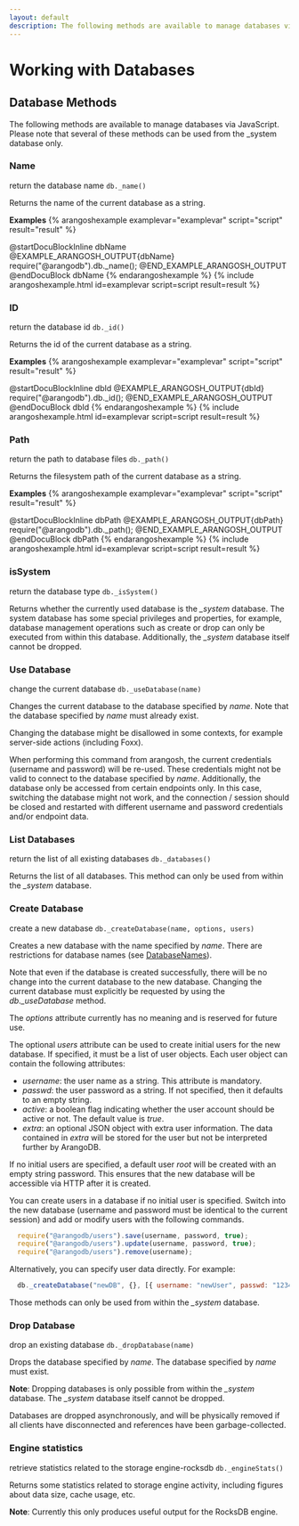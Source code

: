 ```yaml
---
layout: default
description: The following methods are available to manage databases via JavaScript
---
```

Working with Databases
======================

Database Methods
----------------

The following methods are available to manage databases via JavaScript.
Please note that several of these methods can be used from the _system
database only.

### Name
<!-- arangod/V8Server/v8-vocbase.cpp -->


return the database name
`db._name()`

Returns the name of the current database as a string.


**Examples**
{% arangoshexample examplevar="examplevar" script="script" result="result" %}

@startDocuBlockInline dbName
@EXAMPLE_ARANGOSH_OUTPUT{dbName}
  require("@arangodb").db._name();
@END_EXAMPLE_ARANGOSH_OUTPUT
@endDocuBlock dbName
{% endarangoshexample %}
{% include arangoshexample.html id=examplevar script=script result=result %}

### ID
<!-- arangod/V8Server/v8-vocbase.cpp -->


return the database id
`db._id()`

Returns the id of the current database as a string.


**Examples**
{% arangoshexample examplevar="examplevar" script="script" result="result" %}

@startDocuBlockInline dbId
@EXAMPLE_ARANGOSH_OUTPUT{dbId}
  require("@arangodb").db._id();
@END_EXAMPLE_ARANGOSH_OUTPUT
@endDocuBlock dbId
{% endarangoshexample %}
{% include arangoshexample.html id=examplevar script=script result=result %}

### Path
<!-- arangod/V8Server/v8-vocbase.cpp -->


return the path to database files
`db._path()`

Returns the filesystem path of the current database as a string.


**Examples**
{% arangoshexample examplevar="examplevar" script="script" result="result" %}

@startDocuBlockInline dbPath
@EXAMPLE_ARANGOSH_OUTPUT{dbPath}
  require("@arangodb").db._path();
@END_EXAMPLE_ARANGOSH_OUTPUT
@endDocuBlock dbPath
{% endarangoshexample %}
{% include arangoshexample.html id=examplevar script=script result=result %}

### isSystem
<!-- arangod/V8Server/v8-vocbase.cpp -->


return the database type
`db._isSystem()`

Returns whether the currently used database is the *_system* database.
The system database has some special privileges and properties, for example,
database management operations such as create or drop can only be executed
from within this database. Additionally, the *_system* database itself
cannot be dropped.


### Use Database
<!-- arangod/V8Server/v8-vocbase.cpp -->


change the current database
`db._useDatabase(name)`

Changes the current database to the database specified by *name*. Note
that the database specified by *name* must already exist.

Changing the database might be disallowed in some contexts, for example
server-side actions (including Foxx).

When performing this command from arangosh, the current credentials (username
and password) will be re-used. These credentials might not be valid to
connect to the database specified by *name*. Additionally, the database
only be accessed from certain endpoints only. In this case, switching the
database might not work, and the connection / session should be closed and
restarted with different username and password credentials and/or
endpoint data.


### List Databases
<!-- arangod/V8Server/v8-vocbase.cpp -->


return the list of all existing databases
`db._databases()`

Returns the list of all databases. This method can only be used from within
the *_system* database.


### Create Database
<!-- arangod/V8Server/v8-vocbase.cpp -->


create a new database
`db._createDatabase(name, options, users)`

Creates a new database with the name specified by *name*.
There are restrictions for database names
(see [DatabaseNames](data-modeling-naming-conventions-database-names.html)).

Note that even if the database is created successfully, there will be no
change into the current database to the new database. Changing the current
database must explicitly be requested by using the
*db._useDatabase* method.

The *options* attribute currently has no meaning and is reserved for
future use.

The optional *users* attribute can be used to create initial users for
the new database. If specified, it must be a list of user objects. Each user
object can contain the following attributes:

* *username*: the user name as a string. This attribute is mandatory.
* *passwd*: the user password as a string. If not specified, then it defaults
  to an empty string.
* *active*: a boolean flag indicating whether the user account should be
  active or not. The default value is *true*.
* *extra*: an optional JSON object with extra user information. The data
  contained in *extra* will be stored for the user but not be interpreted
  further by ArangoDB.

If no initial users are specified, a default user *root* will be created
with an empty string password. This ensures that the new database will be
accessible via HTTP after it is created.

You can create users in a database if no initial user is specified. Switch
into the new database (username and password must be identical to the current
session) and add or modify users with the following commands.

```js
  require("@arangodb/users").save(username, password, true);
  require("@arangodb/users").update(username, password, true);
  require("@arangodb/users").remove(username);
```
Alternatively, you can specify user data directly. For example:

```js
  db._createDatabase("newDB", {}, [{ username: "newUser", passwd: "123456", active: true}])
```

Those methods can only be used from within the *_system* database.


### Drop Database
<!-- arangod/V8Server/v8-vocbase.cpp -->


drop an existing database
`db._dropDatabase(name)`

Drops the database specified by *name*. The database specified by
*name* must exist.

**Note**: Dropping databases is only possible from within the *_system*
database. The *_system* database itself cannot be dropped.

Databases are dropped asynchronously, and will be physically removed if
all clients have disconnected and references have been garbage-collected.

### Engine statistics

retrieve statistics related to the storage engine-rocksdb
`db._engineStats()`

Returns some statistics related to storage engine activity, including figures
about data size, cache usage, etc.

**Note**: Currently this only produces useful output for the RocksDB engine.

